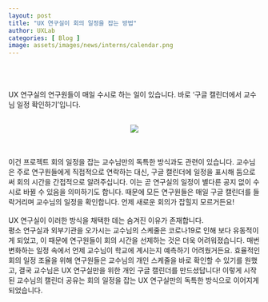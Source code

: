 ```yaml
---
layout: post
title: "UX 연구실이 회의 일정을 잡는 방법"
author: UXLab
categories: [ Blog ]
image: assets/images/news/interns/calendar.png
---
```


<br><br><br>
UX 연구실의 연구원들이 매일 수시로 하는 일이 있습니다.
바로 ‘구글 캘린더에서 교수님 일정 확인하기’입니다.
<br><br>
<figure style = "margin-left: auto; margin-right: auto;  width: 70%;  text-align: center">
    <img src="{{site.baseurl}}/assets/images/news/interns/calendar.png">
</figure>
<br><br>
이건 프로젝트 회의 일정을 잡는 교수님만의 독특한 방식과도 관련이 있습니다. 교수님은 주로 연구원들에게 직접적으로 연락하는 대신, 구글 캘린더에 일정을 표시해 둠으로써 회의 시간을 간접적으로 알려주십니다. 이는 곧 연구실의 일정이 별다른 공지 없이 수시로 바뀔 수 있음을 의미하기도 합니다. 때문에 모든 연구원들은 매일 구글 캘린더를 들락거리며 교수님의 일정을 확인합니다. 언제 새로운 회의가 잡힐지 모르거든요!
<br><br>
UX 연구실이 이러한 방식을 채택한 데는 숨겨진 이유가 존재합니다. <br>
평소 연구실과 외부기관을 오가시는 교수님의 스케줄은 코로나19로 인해 보다 유동적이게 되었고, 이 때문에 연구원들이 회의 시간을 선제하는 것은 더욱 어려워졌습니다. 매번 변화하는 일정 속에서 언제 교수님이 학교에 계시는지 예측하기 어려웠거든요. 효율적인 회의 일정 조율을 위해 연구원들은 교수님의 개인 스케줄을 바로 확인할 수 있기를 원했고, 결국 교수님은 UX 연구실만을 위한 개인 구글 캘린더를 만드셨답니다! 이렇게 시작된 교수님의 캘린더 공유는 회의 일정을 잡는 UX 연구실만의 독특한 방식으로 이어지게 되었습니다.
<br><br>
